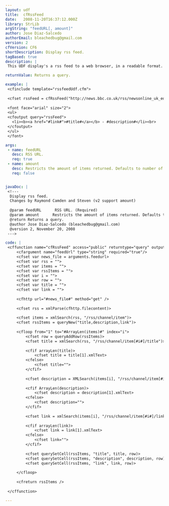```yaml
---
layout: udf
title:  cfRssFeed
date:   2008-11-20T16:37:12.000Z
library: StrLib
argString: "feedURL[, amount]"
author: Jose Diaz-Salcedo
authorEmail: bleachedbug@gmail.com
version: 2
cfVersion: CF6
shortDescription: Display rss feed.
tagBased: true
description: |
 This UDF display's a rss feed to a web browser, in a readable format.

returnValue: Returns a query.

example: |
 <cfinclude template="rssfeedUdf.cfm">
 
 <cfset rssFeed = cfRssFeed("http://news.bbc.co.uk/rss/newsonline_uk_edition/front_page/rss.xml")>
 
 <font face="arial" size="2">
 <ul>
 <cfoutput query="rssFeed">
   <li><b><a href="#link#">#title#</a></b> - #description#</li><br>
 </cfoutput>
 </ul>
 </font>

args:
 - name: feedURL
   desc: RSS URL.
   req: true
 - name: amount
   desc: Restricts the amount of items returned. Defaults to number of items in the feed.
   req: false


javaDoc: |
 <!---
  Display rss feed.
  Changes by Raymond Camden and Steven (v2 support amount)
  
  @param feedURL      RSS URL. (Required)
  @param amount      Restricts the amount of items returned. Defaults to number of items in the feed. (Optional)
  @return Returns a query. 
  @author Jose Diaz-Salcedo (bleachedbug@gmail.com) 
  @version 2, November 20, 2008 
 --->

code: |
 <cffunction name="cfRssFeed" access="public" returntype="query" output=false>
     <cfargument name="feedUrl" type="string" required="true"/>
     <cfset var news_file = arguments.feedurl>
     <cfset var rss = "">
     <cfset var items = "">
     <cfset var rssItems = "">
     <cfset var i = "">
     <cfset var row = "">
     <cfset var title = "">
     <cfset var link = "">
     
     <cfhttp url="#news_file#" method="get" />
     
     <cfset rss = xmlParse(cfhttp.filecontent)>
 
     <cfset items = xmlSearch(rss, "/rss/channel/item")>
     <cfset rssItems = queryNew("title,description,link")>
 
     <cfloop from="1" to="#ArrayLen(items)#" index="i">
         <cfset row = queryAddRow(rssItems)>
         <cfset title = xmlSearch(rss, "/rss/channel/item[#i#]/title")>
 
         <cfif arrayLen(title)>
             <cfset title = title[1].xmlText>
         <cfelse>
             <cfset title="">
         </cfif>
 
         <cfset description = XMLSearch(items[i], "/rss/channel/item[#i#]/description")>
 
         <cfif ArrayLen(description)>
             <cfset description = description[1].xmlText>
         <cfelse>
             <cfset description="">
         </cfif>
 
         <cfset link = xmlSearch(items[i], "/rss/channel/item[#i#]/link")>
 
         <cfif arrayLen(link)>
             <cfset link = link[1].xmlText>
         <cfelse>
             <cfset link="">
         </cfif>
 
         <cfset querySetCell(rssItems, "title", title, row)>
         <cfset querySetCell(rssItems, "description", description, row)>
         <cfset querySetCell(rssItems, "link", link, row)>
 
     </cfloop>
 
     <cfreturn rssItems />
 
 </cffunction>

---
```


